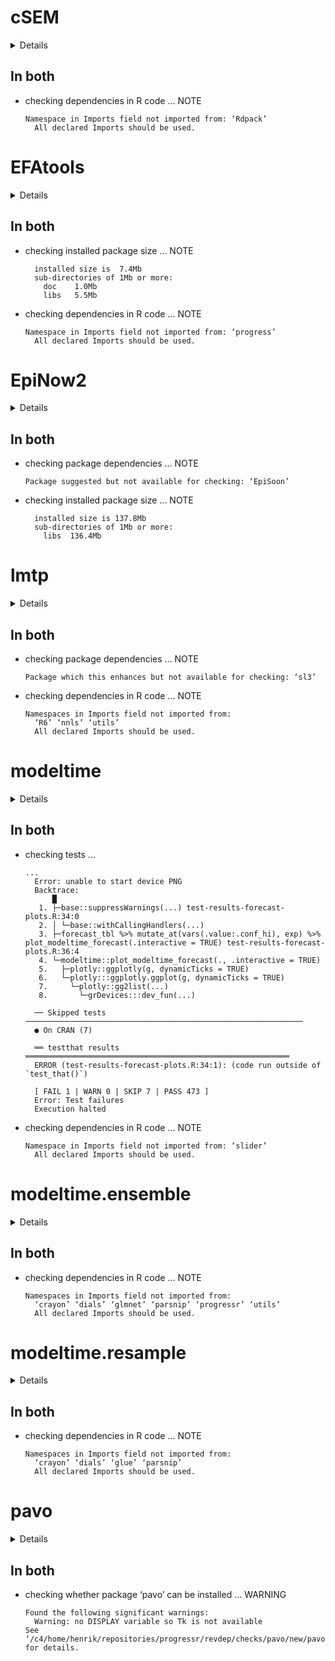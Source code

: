 # cSEM

<details>

* Version: 0.3.0
* GitHub: https://github.com/M-E-Rademaker/cSEM
* Source code: https://github.com/cran/cSEM
* Date/Publication: 2020-10-12 16:40:03 UTC
* Number of recursive dependencies: 119

Run `revdep_details(, "cSEM")` for more info

</details>

## In both

*   checking dependencies in R code ... NOTE
    ```
    Namespace in Imports field not imported from: ‘Rdpack’
      All declared Imports should be used.
    ```

# EFAtools

<details>

* Version: 0.3.0
* GitHub: https://github.com/mdsteiner/EFAtools
* Source code: https://github.com/cran/EFAtools
* Date/Publication: 2020-11-04 18:00:02 UTC
* Number of recursive dependencies: 88

Run `revdep_details(, "EFAtools")` for more info

</details>

## In both

*   checking installed package size ... NOTE
    ```
      installed size is  7.4Mb
      sub-directories of 1Mb or more:
        doc    1.0Mb
        libs   5.5Mb
    ```

*   checking dependencies in R code ... NOTE
    ```
    Namespace in Imports field not imported from: ‘progress’
      All declared Imports should be used.
    ```

# EpiNow2

<details>

* Version: 1.3.1
* GitHub: NA
* Source code: https://github.com/cran/EpiNow2
* Date/Publication: 2020-11-22 14:20:05 UTC
* Number of recursive dependencies: 149

Run `revdep_details(, "EpiNow2")` for more info

</details>

## In both

*   checking package dependencies ... NOTE
    ```
    Package suggested but not available for checking: ‘EpiSoon’
    ```

*   checking installed package size ... NOTE
    ```
      installed size is 137.8Mb
      sub-directories of 1Mb or more:
        libs  136.4Mb
    ```

# lmtp

<details>

* Version: 0.0.5
* GitHub: NA
* Source code: https://github.com/cran/lmtp
* Date/Publication: 2020-07-18 09:10:02 UTC
* Number of recursive dependencies: 86

Run `revdep_details(, "lmtp")` for more info

</details>

## In both

*   checking package dependencies ... NOTE
    ```
    Package which this enhances but not available for checking: ‘sl3’
    ```

*   checking dependencies in R code ... NOTE
    ```
    Namespaces in Imports field not imported from:
      ‘R6’ ‘nnls’ ‘utils’
      All declared Imports should be used.
    ```

# modeltime

<details>

* Version: 0.4.0
* GitHub: https://github.com/business-science/modeltime
* Source code: https://github.com/cran/modeltime
* Date/Publication: 2020-11-23 08:50:05 UTC
* Number of recursive dependencies: 195

Run `revdep_details(, "modeltime")` for more info

</details>

## In both

*   checking tests ...
    ```
    ...
      Error: unable to start device PNG
      Backtrace:
          █
       1. ├─base::suppressWarnings(...) test-results-forecast-plots.R:34:0
       2. │ └─base::withCallingHandlers(...)
       3. ├─forecast_tbl %>% mutate_at(vars(.value:.conf_hi), exp) %>% plot_modeltime_forecast(.interactive = TRUE) test-results-forecast-plots.R:36:4
       4. └─modeltime::plot_modeltime_forecast(., .interactive = TRUE)
       5.   ├─plotly::ggplotly(g, dynamicTicks = TRUE)
       6.   └─plotly:::ggplotly.ggplot(g, dynamicTicks = TRUE)
       7.     └─plotly::gg2list(...)
       8.       └─grDevices:::dev_fun(...)
      
      ── Skipped tests  ──────────────────────────────────────────────────────────────
      ● On CRAN (7)
      
      ══ testthat results  ═══════════════════════════════════════════════════════════
      ERROR (test-results-forecast-plots.R:34:1): (code run outside of `test_that()`)
      
      [ FAIL 1 | WARN 0 | SKIP 7 | PASS 473 ]
      Error: Test failures
      Execution halted
    ```

*   checking dependencies in R code ... NOTE
    ```
    Namespace in Imports field not imported from: ‘slider’
      All declared Imports should be used.
    ```

# modeltime.ensemble

<details>

* Version: 0.3.0
* GitHub: https://github.com/business-science/modeltime.ensemble
* Source code: https://github.com/cran/modeltime.ensemble
* Date/Publication: 2020-11-06 18:00:02 UTC
* Number of recursive dependencies: 190

Run `revdep_details(, "modeltime.ensemble")` for more info

</details>

## In both

*   checking dependencies in R code ... NOTE
    ```
    Namespaces in Imports field not imported from:
      ‘crayon’ ‘dials’ ‘glmnet’ ‘parsnip’ ‘progressr’ ‘utils’
      All declared Imports should be used.
    ```

# modeltime.resample

<details>

* Version: 0.1.0
* GitHub: https://github.com/business-science/modeltime.resample
* Source code: https://github.com/cran/modeltime.resample
* Date/Publication: 2020-11-05 07:40:09 UTC
* Number of recursive dependencies: 194

Run `revdep_details(, "modeltime.resample")` for more info

</details>

## In both

*   checking dependencies in R code ... NOTE
    ```
    Namespaces in Imports field not imported from:
      ‘crayon’ ‘dials’ ‘glue’ ‘parsnip’
      All declared Imports should be used.
    ```

# pavo

<details>

* Version: 2.5.0
* GitHub: https://github.com/rmaia/pavo
* Source code: https://github.com/cran/pavo
* Date/Publication: 2020-11-12 09:00:02 UTC
* Number of recursive dependencies: 101

Run `revdep_details(, "pavo")` for more info

</details>

## In both

*   checking whether package ‘pavo’ can be installed ... WARNING
    ```
    Found the following significant warnings:
      Warning: no DISPLAY variable so Tk is not available
    See ‘/c4/home/henrik/repositories/progressr/revdep/checks/pavo/new/pavo.Rcheck/00install.out’ for details.
    ```

